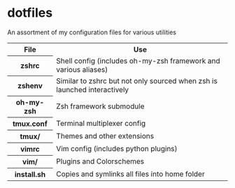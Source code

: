 dotfiles
========

An assortment of my configuration files for various utilities
<table cellspacing="0">
    <tr>
        <th>File</th>
        <th>Use</th>
    </tr>
    <tr>
        <th>zshrc</th>
        <td>Shell config (includes oh-my-zsh framework and various aliases)</td>
    </tr>
    <tr>
        <th>zshenv</th>
        <td>Similar to zshrc but not only sourced when zsh is launched interactively</td>
    </tr>
    <tr>
        <th>oh-my-zsh</th>
        <td>Zsh framework submodule</td>
    </tr>
    <tr>
        <th>tmux.conf</th>
        <td>Terminal multiplexer config</td>
    </tr>
    <tr>
        <th>tmux/</th>
        <td>Themes and other extensions</td>
    </tr>
    <tr>
        <th>vimrc</th>
        <td>Vim config (includes python plugins)</td>
    </tr>
    <tr>
        <th>vim/</th>
        <td>Plugins and Colorschemes</td>
    </tr>
    <tr>
        <th>install.sh</th>
        <td>Copies and symlinks all files into home folder</td>
    </tr>
</table>
